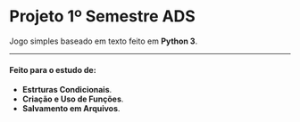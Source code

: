 Projeto 1º Semestre ADS
===================

Jogo simples baseado em texto feito em **Python 3**. 


----------

#### Feito para o estudo de: 

- **Estrturas Condicionais**. 
- **Criação e Uso de Funções**.
- **Salvamento em Arquivos**.
